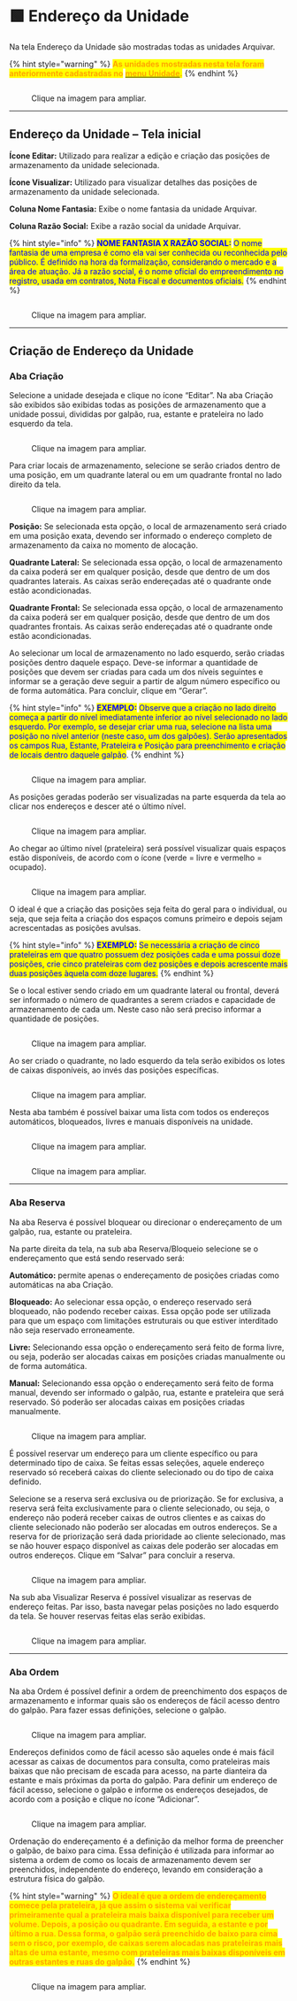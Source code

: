 # 🟩 Endereço da Unidade

Na tela Endereço da Unidade são mostradas todas as unidades Arquivar.

{% hint style="warning" %}
<mark style="color:orange;">**As unidades mostradas nesta tela foram anteriormente cadastradas no**</mark> [<mark style="color:orange;">**menu Unidade**</mark>](../)<mark style="color:orange;">**.**</mark>
{% endhint %}

<figure><img src="../.gitbook/assets/endereco01.png" alt=""><figcaption><p>Clique na imagem para ampliar.</p></figcaption></figure>

***

## Endereço da Unidade – Tela inicial&#x20;

**Ícone Editar:** Utilizado para realizar a edição e criação das posições de armazenamento da unidade selecionada. &#x20;

**Ícone Visualizar:** Utilizado para visualizar detalhes das posições de armazenamento da unidade selecionada.&#x20;

**Coluna Nome Fantasia:** Exibe o nome fantasia da unidade Arquivar.&#x20;

**Coluna Razão Social:** Exibe a razão social da unidade Arquivar.&#x20;

{% hint style="info" %}
<mark style="color:blue;">**NOME FANTASIA X RAZÃO SOCIAL:**</mark> <mark style="color:blue;"></mark><mark style="color:blue;">O nome fantasia de uma empresa é como ela vai ser conhecida ou reconhecida pelo público. É definido na hora da formalização, considerando o mercado e a área de atuação. Já a razão social, é o nome oficial do empreendimento no registro, usada em contratos, Nota Fiscal e documentos oficiais.</mark>&#x20;
{% endhint %}

<figure><img src="../.gitbook/assets/endereco02.png" alt=""><figcaption><p>Clique na imagem para ampliar.</p></figcaption></figure>

***

## Criação de Endereço da Unidade&#x20;

### Aba Criação&#x20;

Selecione a unidade desejada e clique no ícone “Editar”. Na aba Criação são exibidos são exibidas todas as posições de armazenamento que a unidade possui, divididas por galpão, rua, estante e prateleira no lado esquerdo da tela.&#x20;

<figure><img src="../.gitbook/assets/endereco03.png" alt=""><figcaption><p>Clique na imagem para ampliar.</p></figcaption></figure>

Para criar locais de armazenamento, selecione se serão criados dentro de uma posição, em um quadrante lateral ou em um quadrante frontal no lado direito da tela.&#x20;

<figure><img src="../.gitbook/assets/endereco04.png" alt=""><figcaption><p>Clique na imagem para ampliar.</p></figcaption></figure>

**Posição:** Se selecionada esta opção, o local de armazenamento será criado em uma posição exata, devendo ser informado o endereço completo de armazenamento da caixa no momento de alocação.&#x20;

**Quadrante Lateral:** Se selecionada essa opção, o local de armazenamento da caixa poderá ser em qualquer posição, desde que dentro de um dos quadrantes laterais. As caixas serão endereçadas até o quadrante onde estão acondicionadas.&#x20;

**Quadrante Frontal:** Se selecionada essa opção, o local de armazenamento da caixa poderá ser em qualquer posição, desde que dentro de um dos quadrantes frontais. As caixas serão endereçadas até o quadrante onde estão acondicionadas.&#x20;

Ao selecionar um local de armazenamento no lado esquerdo, serão criadas posições dentro daquele espaço. Deve-se informar a quantidade de posições que devem ser criadas para cada um dos níveis seguintes e informar se a geração deve seguir a partir de algum número específico ou de forma automática. Para concluir, clique em “Gerar”.&#x20;

{% hint style="info" %}
<mark style="color:blue;">**EXEMPLO:**</mark> <mark style="color:blue;"></mark><mark style="color:blue;">Observe que a criação no lado direito começa a partir do nível imediatamente inferior ao nível selecionado no lado esquerdo. Por exemplo, se desejar criar uma rua, selecione na lista uma posição no nível anterior (neste caso, um dos galpões). Serão apresentados os campos Rua, Estante, Prateleira e Posição para preenchimento e criação de locais dentro daquele galpão</mark>. &#x20;
{% endhint %}

<figure><img src="../.gitbook/assets/endereco05.png" alt=""><figcaption><p>Clique na imagem para ampliar.</p></figcaption></figure>

As posições geradas poderão ser visualizadas na parte esquerda da tela ao clicar nos endereços e descer até o último nível.&#x20;

<figure><img src="../.gitbook/assets/endereco06.png" alt=""><figcaption><p>Clique na imagem para ampliar.</p></figcaption></figure>

Ao chegar ao último nível (prateleira) será possível visualizar quais espaços estão disponíveis, de acordo com o ícone (verde = livre e vermelho = ocupado).&#x20;

<figure><img src="../.gitbook/assets/endereco07.png" alt=""><figcaption><p>Clique na imagem para ampliar.</p></figcaption></figure>

O ideal é que a criação das posições seja feita do geral para o individual, ou seja, que seja feita a criação dos espaços comuns primeiro e depois sejam acrescentadas as posições avulsas.&#x20;

{% hint style="info" %}
<mark style="color:blue;">**EXEMPLO:**</mark> <mark style="color:blue;"></mark><mark style="color:blue;">Se necessária a criação de cinco prateleiras em que quatro possuem dez posições cada e uma possui doze posições, crie cinco prateleiras com dez posições e depois acrescente mais duas posições àquela com doze lugares.</mark> &#x20;
{% endhint %}

Se o local estiver sendo criado em um quadrante lateral ou frontal, deverá ser informado o número de quadrantes a serem criados e capacidade de armazenamento de cada um. Neste caso não será preciso informar a quantidade de posições. &#x20;

<figure><img src="../.gitbook/assets/endereco08.png" alt=""><figcaption><p>Clique na imagem para ampliar.</p></figcaption></figure>

Ao ser criado o quadrante, no lado esquerdo da tela serão exibidos os lotes de caixas disponíveis, ao invés das posições específicas. &#x20;

<figure><img src="../.gitbook/assets/endereco09.png" alt=""><figcaption><p>Clique na imagem para ampliar.</p></figcaption></figure>

Nesta aba também é possível baixar uma lista com todos os endereços automáticos, bloqueados, livres e manuais disponíveis na unidade.&#x20;

<div>

<figure><img src="../.gitbook/assets/endereco10.png" alt=""><figcaption><p>Clique na imagem para ampliar.</p></figcaption></figure>

 

<figure><img src="../.gitbook/assets/endereco11.png" alt=""><figcaption><p>Clique na imagem para ampliar.</p></figcaption></figure>

</div>

***

### Aba Reserva&#x20;

Na aba Reserva é possível bloquear ou direcionar o endereçamento de um galpão, rua, estante ou prateleira. &#x20;

Na parte direita da tela, na sub aba Reserva/Bloqueio selecione se o endereçamento que está sendo reservado será:&#x20;

**Automático:** permite apenas o endereçamento de posições criadas como automáticas na aba Criação. &#x20;

**Bloqueado:** Ao selecionar essa opção, o endereço reservado será bloqueado, não podendo receber caixas. Essa opção pode ser utilizada para que um espaço com limitações estruturais ou que estiver interditado não seja reservado erroneamente.&#x20;

**Livre:** Selecionando essa opção o endereçamento será feito de forma livre, ou seja, poderão ser alocadas caixas em posições criadas manualmente ou de forma automática.&#x20;

**Manual:** Selecionando essa opção o endereçamento será feito de forma manual, devendo ser informado o galpão, rua, estante e prateleira que será reservado. Só poderão ser alocadas caixas em posições criadas manualmente. &#x20;

<figure><img src="../.gitbook/assets/endereco12.png" alt=""><figcaption><p>Clique na imagem para ampliar.</p></figcaption></figure>

É possível reservar um endereço para um cliente específico ou para determinado tipo de caixa. Se feitas essas seleções, aquele endereço reservado só receberá caixas do cliente selecionado ou do tipo de caixa definido.&#x20;

Selecione se a reserva será exclusiva ou de priorização. Se for exclusiva, a reserva será feita exclusivamente para o cliente selecionado, ou seja, o endereço não poderá receber caixas de outros clientes e as caixas do cliente selecionado não poderão ser alocadas em outros endereços. Se a reserva for de priorização será dada prioridade ao cliente selecionado, mas se não houver espaço disponível as caixas dele poderão ser alocadas em outros endereços. Clique em “Salvar” para concluir a reserva.&#x20;

<figure><img src="../.gitbook/assets/endereco13.png" alt=""><figcaption><p>Clique na imagem para ampliar.</p></figcaption></figure>

Na sub aba Visualizar Reserva é possível visualizar as reservas de endereço feitas. Par isso, basta navegar pelas posições no lado esquerdo da tela. Se houver reservas feitas elas serão exibidas. &#x20;

<figure><img src="../.gitbook/assets/endereco14.png" alt=""><figcaption><p>Clique na imagem para ampliar.</p></figcaption></figure>

***

### Aba Ordem&#x20;

Na aba Ordem é possível definir a ordem de preenchimento dos espaços de armazenamento e informar quais são os endereços de fácil acesso dentro do galpão. Para fazer essas definições, selecione o galpão.&#x20;

<figure><img src="../.gitbook/assets/endereco15.png" alt=""><figcaption><p>Clique na imagem para ampliar.</p></figcaption></figure>

Endereços definidos como de fácil acesso são aqueles onde é mais fácil acessar as caixas de documentos para consulta, como prateleiras mais baixas que não precisam de escada para acesso, na parte dianteira da estante e mais próximas da porta do galpão. Para definir um endereço de fácil acesso, selecione o galpão e informe os endereços desejados, de acordo com a posição e clique no ícone “Adicionar”.&#x20;

<figure><img src="../.gitbook/assets/endereco16.png" alt=""><figcaption><p>Clique na imagem para ampliar.</p></figcaption></figure>

Ordenação do endereçamento é a definição da melhor forma de preencher o galpão, de baixo para cima. Essa definição é utilizada para informar ao sistema a ordem de como os locais de armazenamento devem ser preenchidos, independente do endereço, levando em consideração a estrutura física do galpão.&#x20;

{% hint style="warning" %}
<mark style="color:orange;">**O ideal é que a ordem de endereçamento comece pela prateleira, já que assim o sistema vai verificar primeiramente qual a prateleira mais baixa disponível para receber um volume. Depois, a posição ou quadrante.  Em seguida, a estante e por último a rua. Dessa forma, o galpão será preenchido de baixo para cima sem o risco, por exemplo, de caixas serem alocadas nas prateleiras mais altas de uma estante, mesmo com prateleiras mais baixas disponíveis em outras estantes e ruas do galpão.**</mark> &#x20;
{% endhint %}

<figure><img src="../.gitbook/assets/endereco17.png" alt=""><figcaption><p>Clique na imagem para ampliar.</p></figcaption></figure>
